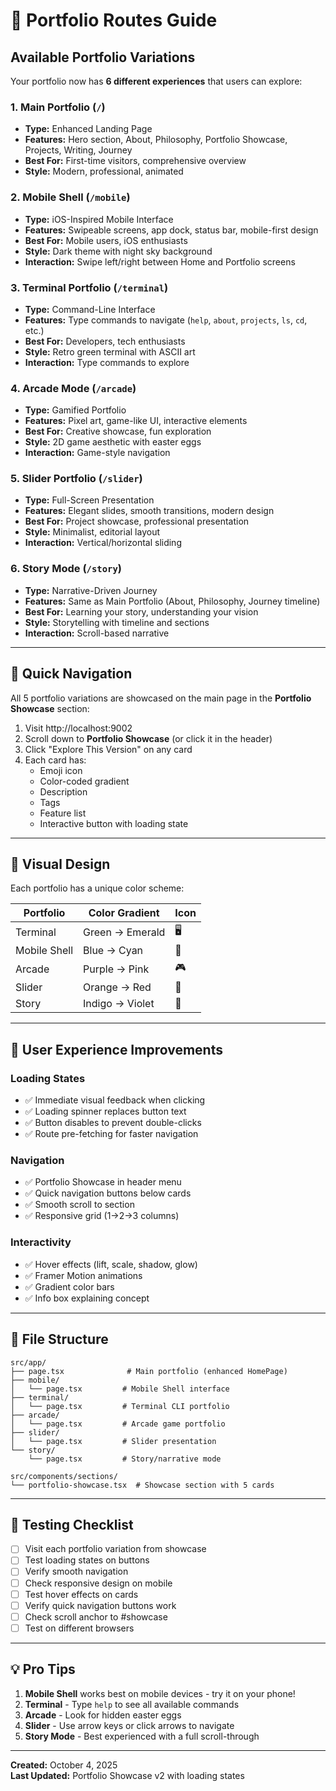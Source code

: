 # 🎯 Portfolio Routes Guide

## Available Portfolio Variations

Your portfolio now has **6 different experiences** that users can explore:

### 1. **Main Portfolio** (`/`)
- **Type:** Enhanced Landing Page
- **Features:** Hero section, About, Philosophy, Portfolio Showcase, Projects, Writing, Journey
- **Best For:** First-time visitors, comprehensive overview
- **Style:** Modern, professional, animated

### 2. **Mobile Shell** (`/mobile`)
- **Type:** iOS-Inspired Mobile Interface  
- **Features:** Swipeable screens, app dock, status bar, mobile-first design
- **Best For:** Mobile users, iOS enthusiasts
- **Style:** Dark theme with night sky background
- **Interaction:** Swipe left/right between Home and Portfolio screens

### 3. **Terminal Portfolio** (`/terminal`)
- **Type:** Command-Line Interface
- **Features:** Type commands to navigate (`help`, `about`, `projects`, `ls`, `cd`, etc.)
- **Best For:** Developers, tech enthusiasts
- **Style:** Retro green terminal with ASCII art
- **Interaction:** Type commands to explore

### 4. **Arcade Mode** (`/arcade`)
- **Type:** Gamified Portfolio
- **Features:** Pixel art, game-like UI, interactive elements
- **Best For:** Creative showcase, fun exploration
- **Style:** 2D game aesthetic with easter eggs
- **Interaction:** Game-style navigation

### 5. **Slider Portfolio** (`/slider`)
- **Type:** Full-Screen Presentation
- **Features:** Elegant slides, smooth transitions, modern design
- **Best For:** Project showcase, professional presentation
- **Style:** Minimalist, editorial layout
- **Interaction:** Vertical/horizontal sliding

### 6. **Story Mode** (`/story`)
- **Type:** Narrative-Driven Journey
- **Features:** Same as Main Portfolio (About, Philosophy, Journey timeline)
- **Best For:** Learning your story, understanding your vision
- **Style:** Storytelling with timeline and sections
- **Interaction:** Scroll-based narrative

---

## 🔗 Quick Navigation

All 5 portfolio variations are showcased on the main page in the **Portfolio Showcase** section:

1. Visit http://localhost:9002
2. Scroll down to **Portfolio Showcase** (or click it in the header)
3. Click "Explore This Version" on any card
4. Each card has:
   - Emoji icon
   - Color-coded gradient
   - Description
   - Tags
   - Feature list
   - Interactive button with loading state

---

## 🎨 Visual Design

Each portfolio has a unique color scheme:

| Portfolio | Color Gradient | Icon |
|-----------|---------------|------|
| Terminal | Green → Emerald | 🖥️ |
| Mobile Shell | Blue → Cyan | 📱 |
| Arcade | Purple → Pink | 🎮 |
| Slider | Orange → Red | 🎨 |
| Story | Indigo → Violet | 📖 |

---

## 🚀 User Experience Improvements

### Loading States
- ✅ Immediate visual feedback when clicking
- ✅ Loading spinner replaces button text
- ✅ Button disables to prevent double-clicks
- ✅ Route pre-fetching for faster navigation

### Navigation
- ✅ Portfolio Showcase in header menu
- ✅ Quick navigation buttons below cards
- ✅ Smooth scroll to section
- ✅ Responsive grid (1→2→3 columns)

### Interactivity
- ✅ Hover effects (lift, scale, shadow, glow)
- ✅ Framer Motion animations
- ✅ Gradient color bars
- ✅ Info box explaining concept

---

## 📂 File Structure

```
src/app/
├── page.tsx              # Main portfolio (enhanced HomePage)
├── mobile/
│   └── page.tsx         # Mobile Shell interface
├── terminal/
│   └── page.tsx         # Terminal CLI portfolio
├── arcade/
│   └── page.tsx         # Arcade game portfolio
├── slider/
│   └── page.tsx         # Slider presentation
└── story/
    └── page.tsx         # Story/narrative mode

src/components/sections/
└── portfolio-showcase.tsx  # Showcase section with 5 cards
```

---

## 🎯 Testing Checklist

- [ ] Visit each portfolio variation from showcase
- [ ] Test loading states on buttons
- [ ] Verify smooth navigation
- [ ] Check responsive design on mobile
- [ ] Test hover effects on cards
- [ ] Verify quick navigation buttons work
- [ ] Check scroll anchor to #showcase
- [ ] Test on different browsers

---

## 💡 Pro Tips

1. **Mobile Shell** works best on mobile devices - try it on your phone!
2. **Terminal** - Type `help` to see all available commands
3. **Arcade** - Look for hidden easter eggs
4. **Slider** - Use arrow keys or click arrows to navigate
5. **Story Mode** - Best experienced with a full scroll-through

---

**Created:** October 4, 2025  
**Last Updated:** Portfolio Showcase v2 with loading states
